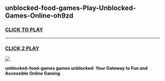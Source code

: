 
## unblocked-food-games-Play-Unblocked-Games-Online-oh9zd
<h3>
<a href="https://premium76.site?title=unblocked-food-games&ref=25A">CLICK TO PLAY</a></h3>
<hr>

<h3>
<a href="https://premium76.site?title=unblocked-food-games&ref=25A">CLICK 2 PLAY</a>
  
</h3>

<a href="https://premium76.site?title=unblocked-food-games&ref=25A"><img src="https://clearcache.store/games.png"></a>


**unblocked-food-games games unblocked: Your Gateway to Fun and Accessible Online Gaming**
